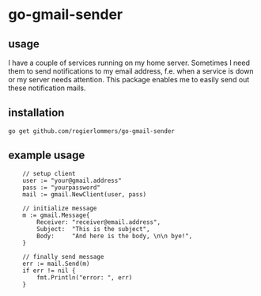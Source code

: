 # go-gmail-sender

## usage
I have a couple of services running on my home server. Sometimes I need them to send notifications to my email address, f.e. when a service is down or my server needs attention. This package enables me to easily send out these notification mails.

## installation
`go get github.com/rogierlommers/go-gmail-sender`

## example usage
```
	// setup client
	user := "your@gmail.address"
	pass := "yourpassword"
	mail := gmail.NewClient(user, pass)

	// initialize message
	m := gmail.Message{
		Receiver: "receiver@email.address",
		Subject:  "This is the subject",
		Body:     "And here is the body, \n\n bye!",
	}

	// finally send message
	err := mail.Send(m)
	if err != nil {
		fmt.Println("error: ", err)
	}
```